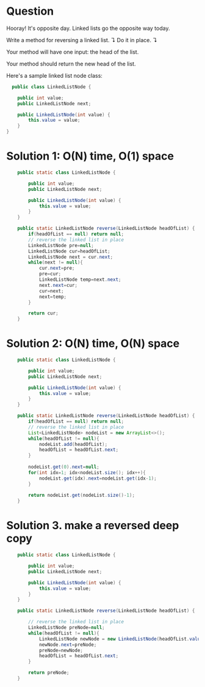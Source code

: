 # Question
Hooray! It's opposite day. Linked lists go the opposite way today.

Write a method for reversing a linked list. ↴ Do it in place. ↴

Your method will have one input: the head of the list.

Your method should return the new head of the list.

Here's a sample linked list node class:
```java
  public class LinkedListNode {

    public int value;
    public LinkedListNode next;

    public LinkedListNode(int value) {
        this.value = value;
    }
}
```


# Solution 1: O(N) time, O(1) space
```java
    public static class LinkedListNode {

        public int value;
        public LinkedListNode next;

        public LinkedListNode(int value) {
            this.value = value;
        }
    }

    public static LinkedListNode reverse(LinkedListNode headOfList) {
        if(headOfList == null) return null;
        // reverse the linked list in place
        LinkedListNode pre=null;
        LinkedListNode cur=headOfList;
        LinkedListNode next = cur.next;
        while(next != null){
            cur.next=pre;
            pre=cur;
            LinkedListNode temp=next.next;
            next.next=cur;
            cur=next;
            next=temp;
        }

        return cur;
    }
```

# Solution 2: O(N) time, O(N) space
```java
    public static class LinkedListNode {

        public int value;
        public LinkedListNode next;

        public LinkedListNode(int value) {
            this.value = value;
        }
    }

    public static LinkedListNode reverse(LinkedListNode headOfList) {
        if(headOfList == null) return null;
        // reverse the linked list in place
        List<LinkedListNode> nodeList = new ArrayList<>();
        while(headOfList != null){
            nodeList.add(headOfList);
            headOfList = headOfList.next;
        }
        
        nodeList.get(0).next=null;
        for(int idx=1; idx<nodeList.size(); idx++){
            nodeList.get(idx).next=nodeList.get(idx-1);
        }
        
        return nodeList.get(nodeList.size()-1);
    }
```

# Solution 3. make a reversed deep copy
```java
    public static class LinkedListNode {

        public int value;
        public LinkedListNode next;

        public LinkedListNode(int value) {
            this.value = value;
        }
    }

    public static LinkedListNode reverse(LinkedListNode headOfList) {

        // reverse the linked list in place
        LinkedListNode preNode=null;
        while(headOfList != null){
            LinkedListNode newNode = new LinkedListNode(headOfList.value);
            newNode.next=preNode;
            preNode=newNode;
            headOfList = headOfList.next;
        }

        return preNode;
    }
```
